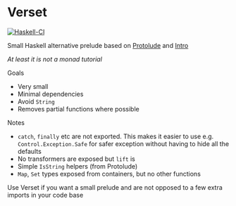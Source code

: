 # Verset

[![Haskell-CI](https://github.com/andrevdm/verset/actions/workflows/haskell-ci.yml/badge.svg?branch=master)](https://github.com/andrevdm/verset/actions/workflows/haskell-ci.yml)


Small Haskell alternative prelude based on [Protolude](https://hackage.haskell.org/package/protolude) and [Intro](https://hackage.haskell.org/package/intro)

*At least it is not a monad tutorial*

Goals
 - Very small
 - Minimal dependencies
 - Avoid `String`
 - Removes partial functions where possible



Notes
 - `catch`, `finally` etc are not exported. This makes it easier to use e.g. `Control.Exception.Safe` for safer exception without having to hide all the defaults
 - No transformers are exposed but `lift` is
 - Simple `IsString` helpers (from Protolude)
 - `Map`, `Set` types exposed from containers, but no other functions


 Use Verset if you want a small prelude and are not opposed to a few extra imports in your code base
